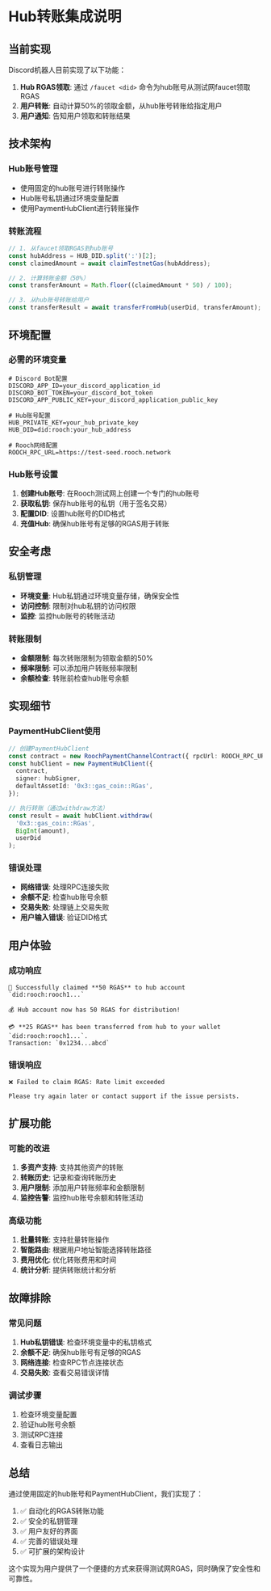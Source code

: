 # Hub转账集成说明

## 当前实现

Discord机器人目前实现了以下功能：

1. **Hub RGAS领取**: 通过 `/faucet <did>` 命令为hub账号从测试网faucet领取RGAS
2. **用户转账**: 自动计算50%的领取金额，从hub账号转账给指定用户
3. **用户通知**: 告知用户领取和转账结果

## 技术架构

### Hub账号管理

- 使用固定的hub账号进行转账操作
- Hub账号私钥通过环境变量配置
- 使用PaymentHubClient进行转账操作

### 转账流程

```typescript
// 1. 从faucet领取RGAS到hub账号
const hubAddress = HUB_DID.split(':')[2];
const claimedAmount = await claimTestnetGas(hubAddress);

// 2. 计算转账金额（50%）
const transferAmount = Math.floor((claimedAmount * 50) / 100);

// 3. 从hub账号转账给用户
const transferResult = await transferFromHub(userDid, transferAmount);
```

## 环境配置

### 必需的环境变量

```env
# Discord Bot配置
DISCORD_APP_ID=your_discord_application_id
DISCORD_BOT_TOKEN=your_discord_bot_token
DISCORD_APP_PUBLIC_KEY=your_discord_application_public_key

# Hub账号配置
HUB_PRIVATE_KEY=your_hub_private_key
HUB_DID=did:rooch:your_hub_address

# Rooch网络配置
ROOCH_RPC_URL=https://test-seed.rooch.network
```

### Hub账号设置

1. **创建Hub账号**: 在Rooch测试网上创建一个专门的hub账号
2. **获取私钥**: 保存hub账号的私钥（用于签名交易）
3. **配置DID**: 设置hub账号的DID格式
4. **充值Hub**: 确保hub账号有足够的RGAS用于转账

## 安全考虑

### 私钥管理

- **环境变量**: Hub私钥通过环境变量存储，确保安全性
- **访问控制**: 限制对hub私钥的访问权限
- **监控**: 监控hub账号的转账活动

### 转账限制

- **金额限制**: 每次转账限制为领取金额的50%
- **频率限制**: 可以添加用户转账频率限制
- **余额检查**: 转账前检查hub账号余额

## 实现细节

### PaymentHubClient使用

```typescript
// 创建PaymentHubClient
const contract = new RoochPaymentChannelContract({ rpcUrl: ROOCH_RPC_URL });
const hubClient = new PaymentHubClient({
  contract,
  signer: hubSigner,
  defaultAssetId: '0x3::gas_coin::RGas',
});

// 执行转账（通过withdraw方法）
const result = await hubClient.withdraw(
  '0x3::gas_coin::RGas', 
  BigInt(amount), 
  userDid
);
```

### 错误处理

- **网络错误**: 处理RPC连接失败
- **余额不足**: 检查hub账号余额
- **交易失败**: 处理链上交易失败
- **用户输入错误**: 验证DID格式

## 用户体验

### 成功响应

```
🎉 Successfully claimed **50 RGAS** to hub account `did:rooch:rooch1...`

💰 Hub account now has 50 RGAS for distribution!

💳 **25 RGAS** has been transferred from hub to your wallet `did:rooch:rooch1...`.
Transaction: `0x1234...abcd`
```

### 错误响应

```
❌ Failed to claim RGAS: Rate limit exceeded

Please try again later or contact support if the issue persists.
```

## 扩展功能

### 可能的改进

1. **多资产支持**: 支持其他资产的转账
2. **转账历史**: 记录和查询转账历史
3. **用户限制**: 添加用户转账频率和金额限制
4. **监控告警**: 监控hub账号余额和转账活动

### 高级功能

1. **批量转账**: 支持批量转账操作
2. **智能路由**: 根据用户地址智能选择转账路径
3. **费用优化**: 优化转账费用和时间
4. **统计分析**: 提供转账统计和分析

## 故障排除

### 常见问题

1. **Hub私钥错误**: 检查环境变量中的私钥格式
2. **余额不足**: 确保hub账号有足够的RGAS
3. **网络连接**: 检查RPC节点连接状态
4. **交易失败**: 查看交易错误详情

### 调试步骤

1. 检查环境变量配置
2. 验证hub账号余额
3. 测试RPC连接
4. 查看日志输出

## 总结

通过使用固定的hub账号和PaymentHubClient，我们实现了：

1. ✅ 自动化的RGAS转账功能
2. ✅ 安全的私钥管理
3. ✅ 用户友好的界面
4. ✅ 完善的错误处理
5. ✅ 可扩展的架构设计

这个实现为用户提供了一个便捷的方式来获得测试网RGAS，同时确保了安全性和可靠性。 